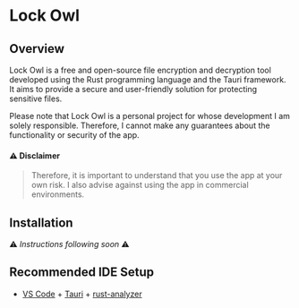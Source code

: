 # Lock Owl

## Overview

Lock Owl is a free and open-source file encryption and decryption tool developed using the Rust programming language and the Tauri framework. It aims to provide a secure and user-friendly solution for protecting sensitive files.

Please note that Lock Owl is a personal project for whose development I am solely responsible. Therefore, I cannot make any guarantees about the functionality or security of the app.

#### ⚠️ Disclaimer

> Therefore, it is important to understand that you use the app at your own risk.
> I also advise against using the app in commercial environments.

## Installation

⚠️ _Instructions following soon_ ⚠️

## Recommended IDE Setup

- [VS Code](https://code.visualstudio.com/) + [Tauri](https://marketplace.visualstudio.com/items?itemName=tauri-apps.tauri-vscode) + [rust-analyzer](https://marketplace.visualstudio.com/items?itemName=rust-lang.rust-analyzer)

<!-- Related emojis -->
<!-- ⚠️,❗,🎉,🎊,🔒,🔓,🔐,🔑,🗝️,⚙️,🛡️,📁 -->
